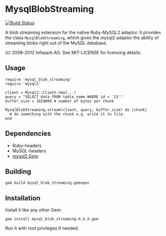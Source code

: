 # MysqlBlobStreaming
[![Build Status](https://travis-ci.org/infopark/mysql_blob_streaming.png?branch=master)][travis]

[travis]: http://travis-ci.org/infopark/mysql_blob_streaming

A blob streaming extension for the native Ruby-MySQL2 adaptor.
It provides the class `MysqlBlobStreaming`, which gives the mysql2 adaptor the ability
of streaming blobs right out of the MySQL database.

(c) 2008-2012 Infopark AG. See MIT-LICENSE for licensing details.

## Usage

    require 'mysql_blob_streaming'
    require 'mysql2'

    client = Mysql2::Client.new(...)
    query = "SELECT data FROM table_name WHERE id = '23'"
    buffer_size = 1024000 # number of bytes per chunk

    MysqlBlobStreaming.stream(client, query, buffer_size) do |chunk|
      # do something with the chunk e.g. write it to file.
    end

## Dependencies

  * Ruby-headers
  * MySQL-headers
  * [mysql2 Gem](https://rubygems.org/gems/mysql2)

## Building

    gem build mysql_blob_streaming.gemspec

## Installation

Install it like any other Gem:

    gem install mysql_blob_streaming-X.X.X.gem

Run it with root privileges if needed.
